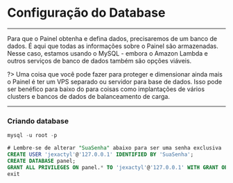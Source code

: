 # Configuração do Database
***
Para que o Painel obtenha e defina dados, precisaremos de um banco de dados.
É aqui que todas as informações sobre o Painel são armazenadas.
Nesse caso, estamos usando o MySQL - embora o Amazon Lambda e outros
serviços de banco de dados também são opções viáveis. 

?>
Uma coisa que você pode fazer para proteger e dimensionar ainda mais o Painel é ter um 
VPS separado ou servidor para base de dados. Isso pode ser benéfico para baixo do 
para coisas como implantações de vários clusters e bancos de dados de balanceamento de carga.

***
### Criando database
```sql
mysql -u root -p

# Lembre-se de alterar "SuaSenha" abaixo para ser uma senha exclusiva
CREATE USER 'jexactyl'@'127.0.0.1' IDENTIFIED BY 'SuaSenha';
CREATE DATABASE panel;
GRANT ALL PRIVILEGES ON panel.* TO 'jexactyl'@'127.0.0.1' WITH GRANT OPTION;
exit
```
